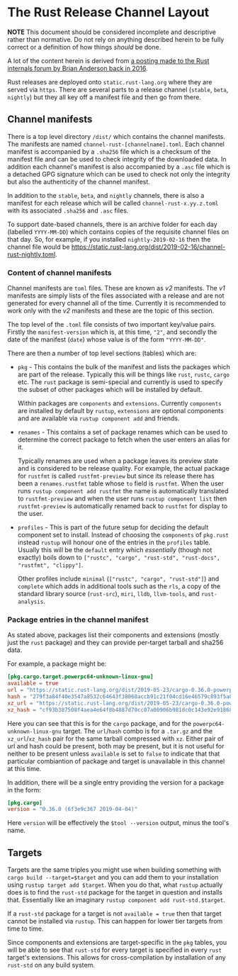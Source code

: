 # The Rust Release Channel Layout

**NOTE** This document should be considered incomplete and descriptive rather
than normative. Do not rely on anything described herein to be fully correct or
a definition of how things _should_ be done.

A lot of the content herein is derived from
[a posting made to the Rust internals forum by Brian Anderson back in 2016](https://internals.rust-lang.org/t/future-updates-to-the-rustup-distribution-format/4196#the-static-rust-lang-org-layout).


Rust releases are deployed onto `static.rust-lang.org` where they are served via
`https`. There are several parts to a release channel (`stable`, `beta`,
`nightly`) but they all key off a manifest file and then go from there.

## Channel manifests

There is a top level directory `/dist/` which contains the channel manifests.
The manifests are named `channel-rust-[channelname].toml`. Each channel manifest
is accompanied by a `.sha256` file which is a checksum of the manifest file and
can be used to check integrity of the downloaded data. In addition each
channel's manifest is also accompanied by a `.asc` file which is a detached GPG
signature which can be used to check not only the integrity but also the
authenticity of the channel manifest.

In addition to the `stable`, `beta`, and `nightly` channels, there is also a
manifest for each release which will be called `channel-rust-x.yy.z.toml` with
its associated `.sha256` and `.asc` files.

To support date-based channels, there is an archive folder for each day
(labelled `YYYY-MM-DD`) which contains copies of the requisite channel files on
that day. So, for example, if you installed `nightly-2019-02-16` then the
channel file would be
<https://static.rust-lang.org/dist/2019-02-16/channel-rust-nightly.toml>.

### Content of channel manifests

Channel manifests are `toml` files. These are known as _v2_ manifests. The _v1_
manifests are simply lists of the files associated with a release and are not
generated for every channel all of the time. Currently it is recommended to work
only with the _v2_ manifests and these are the topic of this section.

The top level of the `.toml` file consists of two important key/value pairs.
Firstly the `manifest-version` which is, at this time, `"2"`, and secondly the
date of the manifest (`date`) whose value is of the form `"YYYY-MM-DD"`.

There are then a number of top level sections (tables) which are:

- `pkg` - This contains the bulk of the manifest and lists the packages which
  are part of the release. Typically this will be things like `rust`, `rustc`,
  `cargo` etc. The `rust` package is semi-special and currently is used to
  specify the subset of other packages which will be installed by default.

  Within packages are `components` and `extensions`. Currently `components` are
  installed by default by `rustup`, `extensions` are optional components and are
  available via `rustup component add` and friends.

- `renames` - This contains a set of package renames which can be used to
  determine the correct package to fetch when the user enters an alias for it.

  Typically renames are used when a package leaves its preview state and is
  considered to be release quality. For example, the actual package for
  `rustfmt` is called `rustfmt-preview` but since its release there has been a
  `renames.rustfmt` table whose `to` field is `rustfmt`. When the user runs
  `rustup component add rustfmt` the name is automatically translated to
  `rustfmt-preview` and when the user runs `rustup component list` then
  `rustfmt-preview` is automatically renamed back to `rustfmt` for display to
  the user.

- `profiles` - This is part of the future setup for deciding the default
  component set to install. Instead of choosing the `components` of `pkg.rust`
  instead `rustup` will honour one of the entries in the `profiles` table.
  Usually this will be the `default` entry which _essentially_ (though not
  exactly) boils down to
  `["rustc", "cargo", "rust-std", "rust-docs", "rustfmt", "clippy"]`.

  Other profiles include `minimal` (`["rustc", "cargo", "rust-std"]`) and
  `complete` which adds in additional tools such as the `rls`, a copy of the
  standard library source (`rust-src`), `miri`, `lldb`, `llvm-tools`, and
  `rust-analysis`.

### Package entries in the channel manifest

As stated above, packages list their components and extensions (mostly just the
`rust` package) and they can provide per-target tarball and sha256 data.

For example, a package might be:

```toml
[pkg.cargo.target.powerpc64-unknown-linux-gnu]
available = true
url = "https://static.rust-lang.org/dist/2019-05-23/cargo-0.36.0-powerpc64-unknown-linux-gnu.tar.gz"
hash = "279f3a84f40e3547a8532c64643f38068accb91c21f04cd16e46579c893f5a06"
xz_url = "https://static.rust-lang.org/dist/2019-05-23/cargo-0.36.0-powerpc64-unknown-linux-gnu.tar.xz"
xz_hash = "cf93b387508f4aea4e64f8b4887d70cc07a00906b981dc0c143e92e918682e4a"
```

Here you can see that this is for the `cargo` package, and for the
`powerpc64-unknown-linux-gnu` target. The `url`/`hash` combo is for a `.tar.gz`
and the `xz_url`/`xz_hash` pair for the same tarball compressed with `xz`.
Either pair of url and hash could be present, both may be present, but it is not
useful for neither to be present unless `available` is set to `false` to
indicate that that particular combiantion of package and target is unavailable
in this channel at this time.

In addition, there will be a single entry providing the version for a package in
the form:

```toml
[pkg.cargo]
version = "0.36.0 (6f3e9c367 2019-04-04)"
```

Here `version` will be effectively the `$tool --version` output, minus the
tool's name.

## Targets

Targets are the same triples you might use when building something with
`cargo build --target=$target` and you can add them to your installation using
`rustup target add $target`. When you do that, what `rustup` actually does is to
find the `rust-std` package for the target in question and installs that.
Essentially like an imaginary `rustup component add rust-std.$target`.

If a `rust-std` package for a target is not `available = true` then that target
cannot be installed via `rustup`. This can happen for lower tier targets from
time to time.

Since components and extensions are target-specific in the `pkg` tables, you
will be able to see that `rust-std` for every target is specified in every
`rust` target's extensions. This allows for cross-compilation by installation of
any `rust-std` on any build system.

